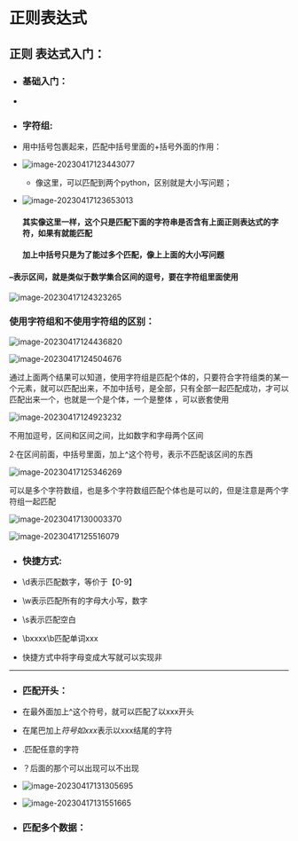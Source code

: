 # 正则表达式

## 正则 表达式入门：

- ### 基础入门：

- 

- ### 字符组:

- 用中括号包裹起来，匹配中括号里面的+括号外面的作用：

- ![image-20230417123443077](https://gitee.com/ljzcomeon/typora-photo/raw/master/202304171234142.png)

  - 像这里，可以匹配到两个python，区别就是大小写问题；

- ![image-20230417123653013](https://gitee.com/ljzcomeon/typora-photo/raw/master/202304171236043.png)

  #### 其实像这里一样，这个只是匹配下面的字符串是否含有上面正则表达式的字符，如果有就能匹配

  #### 加上中括号只是为了能过多个匹配，像上上面的大小写问题

#### 	–表示区间，就是类似于数学集合区间的逗号，要在字符组里面使用

![image-20230417124323265](https://gitee.com/ljzcomeon/typora-photo/raw/master/202304171243297.png)

### 使用字符组和不使用字符组的区别：

![image-20230417124436820](https://gitee.com/ljzcomeon/typora-photo/raw/master/202304171244852.png)

![image-20230417124504676](https://gitee.com/ljzcomeon/typora-photo/raw/master/202304171245711.png)

通过上面两个结果可以知道，使用字符组是匹配个体的，只要符合字符组类的某一个元素，就可以匹配出来，不加中括号，是全部，只有全部一起匹配成功，才可以匹配出来一个，也就是一个是个体，一个是整体 ，可以嵌套使用

![image-20230417124923232](https://gitee.com/ljzcomeon/typora-photo/raw/master/202304171249263.png)

不用加逗号，区间和区间之间，比如数字和字母两个区间

2·在区间前面，中括号里面，加上^这个符号，表示不匹配该区间的东西

![image-20230417125346269](https://gitee.com/ljzcomeon/typora-photo/raw/master/202304171253300.png)



可以是多个字符数组，也是多个字符数组匹配个体也是可以的，但是注意是两个字符组一起匹配

![image-20230417130003370](https://gitee.com/ljzcomeon/typora-photo/raw/master/202304171300397.png)

![image-20230417125516079](https://gitee.com/ljzcomeon/typora-photo/raw/master/202304171255116.png)

- ### 快捷方式:

- \d表示匹配数字，等价于【0-9】

- \w表示匹配所有的字母大小写，数字

- \s表示匹配空白

- \bxxxx\b匹配单词xxx

- 快捷方式中将字母变成大写就可以实现非

- ----

- ### 匹配开头：

- 在最外面加上^这个符号，就可以匹配了以xxx开头

- 在尾巴加上$符号如xxx$表示以xxx结尾的字符

- .匹配任意的字符

- ？后面的那个可以出现可以不出现

- ![image-20230417131305695](https://gitee.com/ljzcomeon/typora-photo/raw/master/202304171313731.png)

- ![image-20230417131551665](https://gitee.com/ljzcomeon/typora-photo/raw/master/202304171315699.png)

- ### 匹配多个数据：